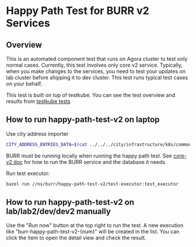 # Happy Path Test for BURR v2 Services

## Overview

This is an automated component test that runs on Agora cluster to test only
normal cases. Currently, this test involves only core v2 service. Typically,
when you make changes to the services, you need to test your updates on lab
cluster before shipping it to dev cluster. This test runs typical test cases on
your behalf.

This test is built on top of testkube. You can see the test overview and results
from [testkube tests](https://github.com/wp-wcm/city/tree/main/ns/service-page/docs/burr#testing)

## How to run happy-path-test-v2 on laptop

Use city address importer

```sh
CITY_ADDRESS_ENTRIES_DATA=$(cat ../../../city/infrastructure/k8s/common/brr/city-address-entries-0.2.0/entries.csv) CITY_ADDRESS_ENTRIES_REVISION=0.1.0 CITY_ADDRESS_ENTRIES_SCHEMA_VERSION=v1alpha2 bazel run //ns/burr/jobs:city_address_importer
```

BURR must be running locally when running the happy path test. See [core-v2 doc](../core-v2/README.md) for how to run
the BURR service and the database it needs.

Run test executor:

```sh
bazel run //ns/burr/happy-path-test-v2/test-executor:test_executor
```

## How to run happy-path-test-v2 on lab/lab2/dev/dev2 manually

Use the "Run now" button at the top right to run
the test. A new execution like "burr-happy-path-test-v2-{num}" will be created in
the list. You can click the item to open the detail view and check the result.
